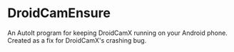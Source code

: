 # DroidCamEnsure
An AutoIt program for keeping DroidCamX running on your Android phone. Created as a fix for DroidCamX's crashing bug.
